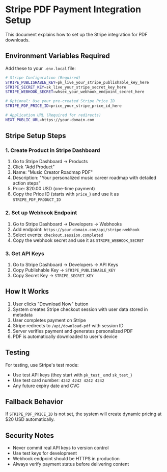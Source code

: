 # Stripe PDF Payment Integration Setup

This document explains how to set up the Stripe integration for PDF downloads.

## Environment Variables Required

Add these to your `.env.local` file:

```bash
# Stripe Configuration (Required)
STRIPE_PUBLISHABLE_KEY=pk_live_your_stripe_publishable_key_here
STRIPE_SECRET_KEY=sk_live_your_stripe_secret_key_here
STRIPE_WEBHOOK_SECRET=whsec_your_webhook_endpoint_secret_here

# Optional: Use your pre-created Stripe Price ID  
STRIPE_PDF_PRICE_ID=price_your_stripe_price_id_here

# Application URL (Required for redirects)
NEXT_PUBLIC_URL=https://your-domain.com
```

## Stripe Setup Steps

### 1. Create Product in Stripe Dashboard

1. Go to Stripe Dashboard → Products
2. Click "Add Product"
3. Name: "Music Creator Roadmap PDF"
4. Description: "Your personalized music career roadmap with detailed action steps"
5. Price: $20.00 USD (one-time payment)
6. Copy the Price ID (starts with `price_`) and use it as `STRIPE_PDF_PRODUCT_ID`

### 2. Set up Webhook Endpoint

1. Go to Stripe Dashboard → Developers → Webhooks
2. Add endpoint: `https://your-domain.com/api/stripe-webhook`
3. Select events: `checkout.session.completed`
4. Copy the webhook secret and use it as `STRIPE_WEBHOOK_SECRET`

### 3. Get API Keys

1. Go to Stripe Dashboard → Developers → API Keys
2. Copy Publishable Key → `STRIPE_PUBLISHABLE_KEY`
3. Copy Secret Key → `STRIPE_SECRET_KEY`

## How It Works

1. User clicks "Download Now" button
2. System creates Stripe checkout session with user data stored in metadata
3. User completes payment on Stripe
4. Stripe redirects to `/api/download-pdf` with session ID
5. Server verifies payment and generates personalized PDF
6. PDF is automatically downloaded to user's device

## Testing

For testing, use Stripe's test mode:
- Use test API keys (they start with `pk_test_` and `sk_test_`)
- Use test card number: `4242 4242 4242 4242`
- Any future expiry date and CVC

## Fallback Behavior

If `STRIPE_PDF_PRICE_ID` is not set, the system will create dynamic pricing at $20 USD automatically.

## Security Notes

- Never commit real API keys to version control
- Use test keys for development
- Webhook endpoint should be HTTPS in production
- Always verify payment status before delivering content